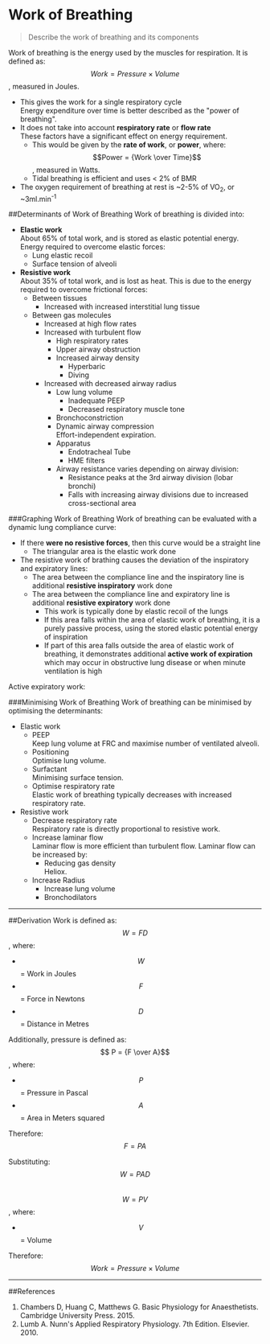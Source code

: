 # Work of Breathing
> Describe the work of breathing and its components

Work of breathing is the energy used by the muscles for respiration. It is defined as:  
$$Work = Pressure \times Volume$$, measured in Joules.

* This gives the work for a single respiratory cycle  
Energy expenditure over time is better described as the "power of breathing".
* It does not take into account **respiratory rate** or **flow rate**  
These factors have a significant effect on energy requirement.
  * This would be given by the **rate of work**, or **power**, where:  
  $$Power = {Work \over Time}$$, measured in Watts.
  * Tidal breathing is efficient and uses < 2% of BMR
* The oxygen requirement of breathing at rest is ~2-5% of VO<sub>2</sub>, or ~3ml.min<sup>-1</sup>

##Determinants of Work of Breathing
Work of breathing is divided into:
* **Elastic work**  
About 65% of total work, and is stored as elastic potential energy. Energy required to overcome elastic forces:
  * Lung elastic recoil
  * Surface tension of alveoli
* **Resistive work**  
About 35% of total work, and is lost as heat. This is due to the energy required to overcome frictional forces:
  * Between tissues
    * Increased with increased interstitial lung tissue
  * Between gas molecules
    * Increased at high flow rates
    * Increased with turbulent flow
      * High respiratory rates
      * Upper airway obstruction
      * Increased airway density
        * Hyperbaric
        * Diving
    * Increased with decreased airway radius 
      * Low lung volume
        * Inadequate PEEP
        * Decreased respiratory muscle tone
      * Bronchoconstriction
      * Dynamic airway compression  
      Effort-independent expiration.
      * Apparatus
        * Endotracheal Tube
        * HME filters
      * Airway resistance varies depending on airway division:
        * Resistance peaks at the 3rd airway division (lobar bronchi)
        * Falls with increasing airway divisions due to increased cross-sectional area  
        <object data="resources\airway-gen-vs-resistance.svg" type="image/svg+xml"></object>




###Graphing Work of Breathing
Work of breathing can be evaluated with a dynamic lung compliance curve:

<object data="resources\workofbreathing.svg" type="image/svg+xml"></object>

* If there **were no resistive forces**, then this curve would be a straight line
  * The triangular area is the elastic work done
* The resistive work of brathing causes the deviation of the inspiratory and expiratory lines:
  * The area between the compliance line and the inspiratory line is additional **resistive inspiratory** work done
  * The area between the compliance line and expiratory line is additional **resistive expiratory** work done
    * This work is typically done by elastic recoil of the lungs
    * If this area falls within the area of elastic work of breathing, it is a purely passive process, using the stored elastic potential energy of inspiration
    * If part of this area falls outside the area of elastic work of breathing, it demonstrates additional **active work of expiration** which may occur in obstructive lung disease or when minute ventilation is high

Active expiratory work:
<object data="resources\workofbreathing-obstructive.svg" type="image/svg+xml"></object>



###Minimising Work of Breathing
Work of breathing can be minimised by optimising the determinants:
* Elastic work
  * PEEP  
  Keep lung volume at FRC and maximise number of ventilated alveoli.
  * Positioning  
  Optimise lung volume.
  * Surfactant  
  Minimising surface tension.
  * Optimise respiratory rate  
  Elastic work of breathing typically decreases with increased respiratory rate.
* Resistive work  
  * Decrease respiratory rate  
  Respiratory rate is directly proportional to resistive work.
  * Increase laminar flow  
  Laminar flow is more efficient than turbulent flow. Laminar flow can be increased by:
    * Reducing gas density  
    Heliox.
  * Increase Radius  
    * Increase lung volume
    * Bronchodilators  


---
##Derivation
Work is defined as:   
$$ W = FD $$, where:
* $$W$$ = Work in Joules
* $$F$$ = Force in Newtons
* $$D$$ = Distance in Metres

Additionally, pressure is defined as:  
$$ P = {F \over A}$$, where:
* $$P$$ = Pressure in Pascal
* $$A$$ = Area in Meters squared

Therefore:  
$$F = PA$$  

Substituting:  
$$W = PAD$$  
$$W = PV$$, where:
* $$V$$ = Volume

Therefore:  
$$Work = Pressure \times Volume$$

---
##References
1. Chambers D, Huang C, Matthews G. Basic Physiology for Anaesthetists. Cambridge University Press. 2015.
2. Lumb A. Nunn's Applied Respiratory Physiology. 7th Edition. Elsevier. 2010.
  